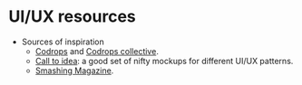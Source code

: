 # UI/UX resources

* Sources of inspiration
  * [Codrops](http://tympanus.net/codrops) and [Codrops collective](http://tympanus.net/codrops/collective).
  * [Call to idea](http://calltoidea.com): a good set of nifty mockups for different UI/UX patterns.
  * [Smashing Magazine](http://smashingmagazine.com).
